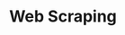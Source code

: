 ---
layout: default
title: Web Scraping
has_children: true
parent: Desarrollo de Software
grand_parent: Taxonomía
---
